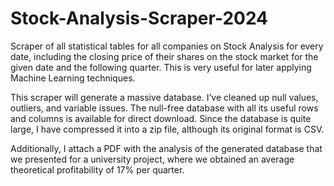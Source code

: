 # Stock-Analysis-Scraper-2024

Scraper of all statistical tables for all companies on Stock Analysis for every date, including the closing price of their shares on the stock market for the given date and the following quarter. This is very useful for later applying Machine Learning techniques.

This scraper will generate a massive database. I’ve cleaned up null values, outliers, and variable issues. The null-free database with all its useful rows and columns is available for direct download. Since the database is quite large, I have compressed it into a zip file, although its original format is CSV.

Additionally, I attach a PDF with the analysis of the generated database that we presented for a university project, where we obtained an average theoretical profitability of 17% per quarter.
